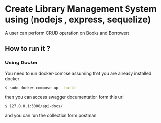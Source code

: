 # Create Library Management System using (nodejs , express, sequelize)

A user can perform CRUD operation on Books and Borrowers

## How to run it ?

### Using Docker

You need to run docker-comose assuming that you are already installed docker
```sh
$ sudo docker-compose up --build
```

then you can access swagger documentation form this url 
```sh
$ 127.0.0.1:3000/api-docs/
```

and you can run the collection form postman 



